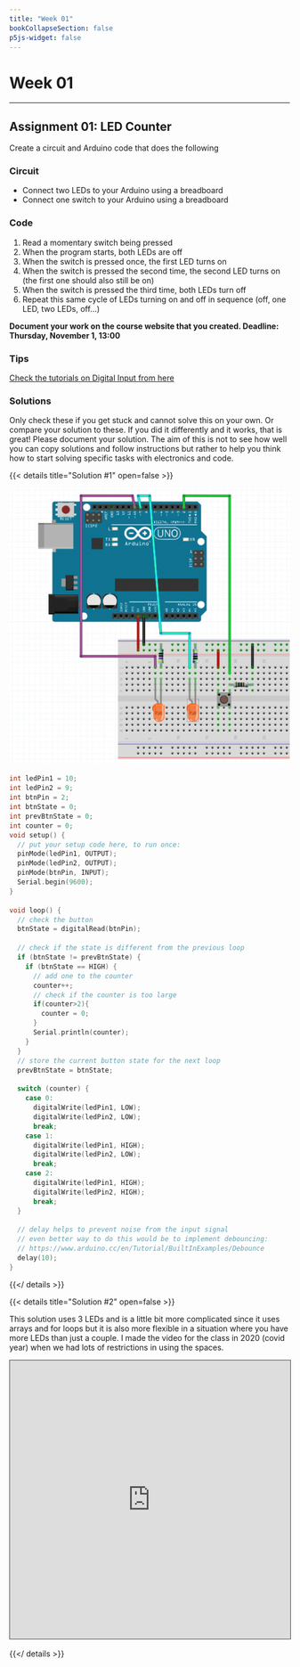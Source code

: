 ```yaml
---
title: "Week 01"
bookCollapseSection: false
p5js-widget: false
---
```


# Week 01

---

## Assignment 01: LED Counter

Create a circuit and Arduino code that does the following

### Circuit
- Connect two LEDs to your Arduino using a breadboard
- Connect one switch to your Arduino using a breadboard

### Code
1. Read a momentary switch being pressed
2. When the program starts, both LEDs are off
3. When the switch is pressed once, the first LED turns on
4. When the switch is pressed the second time, the second LED turns on (the first one should also still be on)
5. When the switch is pressed the third time, both LEDs turn off
6. Repeat this same cycle of LEDs turning on and off in sequence (off, one LED, two LEDs, off...)

**Document your work on the course website that you created. Deadline: Thursday, November 1, 13:00**

### Tips
[Check the tutorials on Digital Input from here](../../../tutorials/arduino-and-electronics/arduino/)

### Solutions

Only check these if you get stuck and cannot solve this on your own. Or compare your solution to these. If you did it differently and it works, that is great! Please document your solution. The aim of this is not to see how well you can copy solutions and follow instructions but rather to help you think how to start solving specific tasks with electronics and code.

{{< details title="Solution #1" open=false >}}

[![Solution 1 Breadboard](./img/assignment-01.png)](./img/assignment-01.png)

```c
int ledPin1 = 10;
int ledPin2 = 9;
int btnPin = 2;
int btnState = 0;
int prevBtnState = 0;
int counter = 0;
void setup() {
  // put your setup code here, to run once:
  pinMode(ledPin1, OUTPUT);
  pinMode(ledPin2, OUTPUT);
  pinMode(btnPin, INPUT);
  Serial.begin(9600);
}

void loop() {
  // check the button
  btnState = digitalRead(btnPin);

  // check if the state is different from the previous loop
  if (btnState != prevBtnState) {
    if (btnState == HIGH) {
      // add one to the counter
      counter++;
      // check if the counter is too large
      if(counter>2){
        counter = 0;
      }
      Serial.println(counter);
    }
  }
  // store the current button state for the next loop
  prevBtnState = btnState;

  switch (counter) {
    case 0:
      digitalWrite(ledPin1, LOW);
      digitalWrite(ledPin2, LOW);
      break;
    case 1:
      digitalWrite(ledPin1, HIGH);
      digitalWrite(ledPin2, LOW);
      break;
    case 2:
      digitalWrite(ledPin1, HIGH);
      digitalWrite(ledPin2, HIGH);
      break;
  }

  // delay helps to prevent noise from the input signal
  // even better way to do this would be to implement debouncing:
  // https://www.arduino.cc/en/Tutorial/BuiltInExamples/Debounce
  delay(10);
}
```
{{</ details >}}

{{< details title="Solution #2" open=false >}}

This solution uses 3 LEDs and is a little bit more complicated since it uses arrays and for loops but it is also more flexible in a situation where you have more LEDs than just a couple. I made the video for the class in 2020 (covid year) when we had lots of restrictions in using the spaces.

<iframe src="https://aalto.cloud.panopto.eu/Panopto/Pages/Embed.aspx?id=5d4498d6-73aa-48a8-8e17-ac6a012cef7c&autoplay=false&offerviewer=true&showtitle=true&showbrand=true&captions=true&interactivity=all" width="100%" height="500px" style="border: 1px solid #464646;" allowfullscreen allow="autoplay"></iframe>

{{</ details >}}